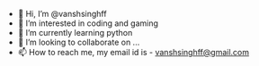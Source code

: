 - 👋 Hi, I’m @vanshsinghff
- 👀 I’m interested in coding and gaming
- 🌱 I’m currently learning python
- 💞️ I’m looking to collaborate on ...
- 📫 How to reach me, my email id is - vanshsinghff@gmail.com

<!---
vanshsinghff/vanshsinghff is a ✨ special ✨ repository because its `README.md` (this file) appears on your GitHub profile.
You can click the Preview link to take a look at your changes.

